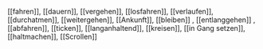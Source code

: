 [[fahren]], [[dauern]], [[vergehen]], [[losfahren]], [[verlaufen]], [[durchatmen]], [[weitergehen]], [[Ankunft]], [[bleiben]]
, [[entlanggehen]]
, [[abfahren]], [[ticken]], [[langanhaltend]], [[kreisen]], [[in Gang setzen]], [[haltmachen]], [[Scrollen]]